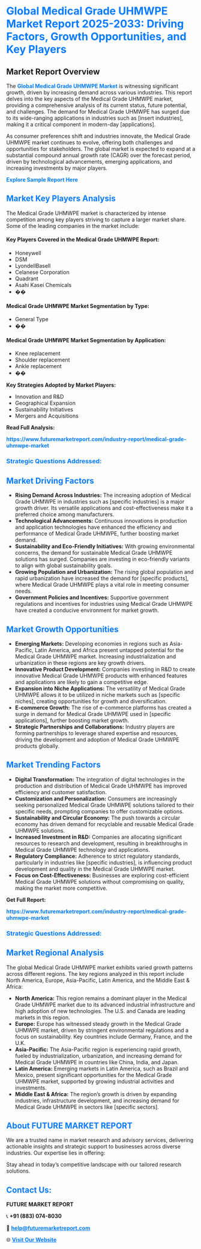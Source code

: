 <h1 style="color: #007BFF;">Global Medical Grade UHMWPE Market Report 2025-2033: Driving Factors, Growth Opportunities, and Key Players</h1>

<section id="overview">
<h2>Market Report Overview</h2>
<p>The <a href="https://www.futuremarketreport.com/industry-report/medical-grade-uhmwpe-market" style="color: #007BFF; text-decoration: none;"><strong>Global Medical Grade UHMWPE Market</strong></a> is witnessing significant growth, driven by increasing demand across various industries. This report delves into the key aspects of the Medical Grade UHMWPE market, providing a comprehensive analysis of its current status, future potential, and challenges. The demand for Medical Grade UHMWPE has surged due to its wide-ranging applications in industries such as [insert industries], making it a critical component in modern-day [applications].</p>
<p>As consumer preferences shift and industries innovate, the Medical Grade UHMWPE market continues to evolve, offering both challenges and opportunities for stakeholders. The global market is expected to expand at a substantial compound annual growth rate (CAGR) over the forecast period, driven by technological advancements, emerging applications, and increasing investments by major players.</p>
</section>

<section id="overview">
<p><a href="https://www.futuremarketreport.com/request-sample/reportId=118617" style="color: #007BFF; text-decoration: none;"><strong>Explore Sample Report Here</strong></a></p>
</section>

<section id="key-players">
<h2 style="color: #007BFF;">Market Key Players Analysis</h2>
<p>The Medical Grade UHMWPE market is characterized by intense competition among key players striving to capture a larger market share. Some of the leading companies in the market include:</p>
<h4>Key Players Covered in the Medical Grade UHMWPE Report:</h4>
<ul><li>Honeywell</li><li>DSM</li><li>LyondellBasell</li><li>Celanese Corporation</li><li>Quadrant</li><li>Asahi Kasei Chemicals</li><li>��</li></ul>
<h4>Medical Grade UHMWPE Market Segmentation by Type:</h4>
<ul><li>General Type</li><li>��</li></ul>

<h4>Medical Grade UHMWPE Market Segmentation by Application:</h4>
<ul><li>Knee replacement</li><li>Shoulder replacement</li><li>Ankle replacement</li><li>��</li></ul>
<p><strong>Key Strategies Adopted by Market Players:</strong></p>
<ul>
<li>Innovation and R&D</li>
<li>Geographical Expansion</li>
<li>Sustainability Initiatives</li>
<li>Mergers and Acquisitions</li>
</ul>
</section>

<section>
<p><strong>Read Full Analysis: </strong></p><a href="https://www.futuremarketreport.com/industry-report/medical-grade-uhmwpe-market" style="color: #007BFF; text-decoration: none;"><strong>https://www.futuremarketreport.com/industry-report/medical-grade-uhmwpe-market</strong></a>
<h3 style="color: #007BFF;">Strategic Questions Addressed:</h3>
</section>

<section id="driving-factors">
<h2 style="color: #007BFF;">Market Driving Factors</h2>
<ul>
<li><strong>Rising Demand Across Industries:</strong> The increasing adoption of Medical Grade UHMWPE in industries such as [specific industries] is a major growth driver. Its versatile applications and cost-effectiveness make it a preferred choice among manufacturers.</li>
<li><strong>Technological Advancements:</strong> Continuous innovations in production and application technologies have enhanced the efficiency and performance of Medical Grade UHMWPE, further boosting market demand.</li>
<li><strong>Sustainability and Eco-Friendly Initiatives:</strong> With growing environmental concerns, the demand for sustainable Medical Grade UHMWPE solutions has surged. Companies are investing in eco-friendly variants to align with global sustainability goals.</li>
<li><strong>Growing Population and Urbanization:</strong> The rising global population and rapid urbanization have increased the demand for [specific products], where Medical Grade UHMWPE plays a vital role in meeting consumer needs.</li>
<li><strong>Government Policies and Incentives:</strong> Supportive government regulations and incentives for industries using Medical Grade UHMWPE have created a conducive environment for market growth.</li>
</ul>
</section>

<section id="growth-opportunities">
<h2 style="color: #007BFF;">Market Growth Opportunities</h2>
<ul>
<li><strong>Emerging Markets:</strong> Developing economies in regions such as Asia-Pacific, Latin America, and Africa present untapped potential for the Medical Grade UHMWPE market. Increasing industrialization and urbanization in these regions are key growth drivers.</li>
<li><strong>Innovative Product Development:</strong> Companies investing in R&D to create innovative Medical Grade UHMWPE products with enhanced features and applications are likely to gain a competitive edge.</li>
<li><strong>Expansion into Niche Applications:</strong> The versatility of Medical Grade UHMWPE allows it to be utilized in niche markets such as [specific niches], creating opportunities for growth and diversification.</li>
<li><strong>E-commerce Growth:</strong> The rise of e-commerce platforms has created a surge in demand for Medical Grade UHMWPE used in [specific applications], further boosting market growth.</li>
<li><strong>Strategic Partnerships and Collaborations:</strong> Industry players are forming partnerships to leverage shared expertise and resources, driving the development and adoption of Medical Grade UHMWPE products globally.</li>
</ul>
</section>

<section id="trending-factors">
<h2 style="color: #007BFF;">Market Trending Factors</h2>
<ul>
<li><strong>Digital Transformation:</strong> The integration of digital technologies in the production and distribution of Medical Grade UHMWPE has improved efficiency and customer satisfaction.</li>
<li><strong>Customization and Personalization:</strong> Consumers are increasingly seeking personalized Medical Grade UHMWPE solutions tailored to their specific needs, prompting companies to offer customizable options.</li>
<li><strong>Sustainability and Circular Economy:</strong> The push towards a circular economy has driven demand for recyclable and reusable Medical Grade UHMWPE solutions.</li>
<li><strong>Increased Investment in R&D:</strong> Companies are allocating significant resources to research and development, resulting in breakthroughs in Medical Grade UHMWPE technology and applications.</li>
<li><strong>Regulatory Compliance:</strong> Adherence to strict regulatory standards, particularly in industries like [specific industries], is influencing product development and quality in the Medical Grade UHMWPE market.</li>
<li><strong>Focus on Cost-Effectiveness:</strong> Businesses are exploring cost-efficient Medical Grade UHMWPE solutions without compromising on quality, making the market more competitive.</li>
</ul>
</section>

<section>
<p><strong>Get Full Report: </strong></p><a href="https://www.futuremarketreport.com/industry-report/medical-grade-uhmwpe-market" style="color: #007BFF; text-decoration: none;"><strong>https://www.futuremarketreport.com/industry-report/medical-grade-uhmwpe-market</strong></a>
<h3 style="color: #007BFF;">Strategic Questions Addressed:</h3>
</section>


<section id="regional-analysis">
<h2 style="color: #007BFF;">Market Regional Analysis</h2>
<p>The global Medical Grade UHMWPE market exhibits varied growth patterns across different regions. The key regions analyzed in this report include North America, Europe, Asia-Pacific, Latin America, and the Middle East & Africa:</p>
<ul>
<li><strong>North America:</strong> This region remains a dominant player in the Medical Grade UHMWPE market due to its advanced industrial infrastructure and high adoption of new technologies. The U.S. and Canada are leading markets in this region.</li>
<li><strong>Europe:</strong> Europe has witnessed steady growth in the Medical Grade UHMWPE market, driven by stringent environmental regulations and a focus on sustainability. Key countries include Germany, France, and the U.K.</li>
<li><strong>Asia-Pacific:</strong> The Asia-Pacific region is experiencing rapid growth, fueled by industrialization, urbanization, and increasing demand for Medical Grade UHMWPE in countries like China, India, and Japan.</li>
<li><strong>Latin America:</strong> Emerging markets in Latin America, such as Brazil and Mexico, present significant opportunities for the Medical Grade UHMWPE market, supported by growing industrial activities and investments.</li>
<li><strong>Middle East & Africa:</strong> The region’s growth is driven by expanding industries, infrastructure development, and increasing demand for Medical Grade UHMWPE in sectors like [specific sectors].</li>
</ul>
</section>

<footer>
<h2 style="color: #007BFF;">About FUTURE MARKET REPORT</h2>
<p>We are a trusted name in market research and advisory services, delivering actionable insights and strategic support to businesses across diverse industries. Our expertise lies in offering:</p>

<p>Stay ahead in today’s competitive landscape with our tailored research solutions.</p>

<h2 style="color: #007BFF;">Contact Us:</h2>
<p><strong>FUTURE MARKET REPORT</strong></p>
<p>📞 <strong>+91 (883) 074-8030</strong></p>
<p>📧 <strong><a href="mailto:help@futuremarketreport.com" style="color: #007BFF;">help@futuremarketreport.com</a></strong></p>
<p>🌐 <strong><a href="https://www.futuremarketreport.com/" style="color: #007BFF;">Visit Our Website</a></strong></p>
</footer>